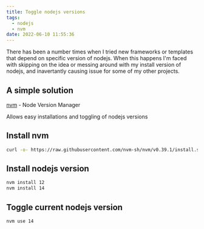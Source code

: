 ```yaml
---
title: Toggle nodejs versions
tags:
  - nodejs
  - nvm
date: 2022-06-10 11:55:36
---
```



There has been a number times when I tried new frameworks or templates that depend on specific version of nodejs. When this happens I'm faced with skipping on the idea or messing around with my install version of nodejs, and inavertantly causing issue for some of my other projects.

## A simple solution

[nvm](https://github.com/nvm-sh/nvm) - Node Version Manager

Allows easy installations and toggling of nodejs versions


## Install nvm
``` bash
curl -o- https://raw.githubusercontent.com/nvm-sh/nvm/v0.39.1/install.sh | bash
```

## Install nodejs version
``` bash
nvm install 12
nvm install 14
```

## Toggle current nodejs version
``` bash
nvm use 14
```